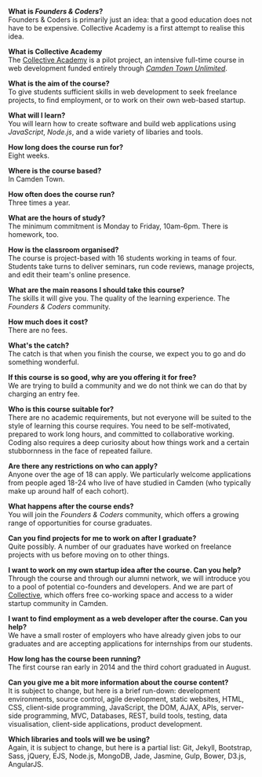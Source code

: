 **What is *Founders & Coders*?**  
Founders & Coders is primarily just an idea: that a good education does not have to be expensive. Collective Academy is a first attempt to realise this idea.

**What is Collective Academy**    
The [Collective Academy](camdencollective.co.uk/academy/) is a pilot project, an intensive full-time course in web development funded entirely through [*Camden Town Unlimited*](http://www.camdentownunlimited.com/).

**What is the aim of the course?**    
To give students sufficient skills in web development to seek freelance projects, to find employment, or to work on their own web-based startup.

**What will I learn?**  
You will learn how to create software and build web applications using *JavaScript*, *Node.js*, and a wide variety of libaries and tools.

**How long does the course run for?**    
Eight weeks.

**Where is the course based?**    
In Camden Town.

**How often does the course run?**    
Three times a year.

**What are the hours of study?**    
The minimum commitment is Monday to Friday, 10am-6pm. There is homework, too.

**How is the classroom organised?**    
The course is project-based with 16 students working in teams of four. Students take turns to deliver seminars, run code reviews, manage projects, and edit their team's online presence.

**What are the main reasons I should take this course?**    
The skills it will give you. The quality of the learning experience. The *Founders & Coders* community.

**How much does it cost?**  
There are no fees.

**What's the catch?**    
The catch is that when you finish the course, we expect you to go and do something wonderful.

**If this course is so good, why are you offering it for free?**    
We are trying to build a community and we do not think we can do that by charging an entry fee. 

**Who is this course suitable for?**  
There are no academic requirements, but not everyone will be suited to the style of learning this course requires. You need to be self-motivated, prepared to work long hours, and committed to collaborative working. Coding also requires a deep curiosity about how things work and a certain stubbornness in the face of repeated failure.

**Are there any restrictions on who can apply?**  
Anyone over the age of 18 can apply. We particularly welcome applications from people aged 18-24 who live of have studied in Camden (who typically make up around half of each cohort).

**What happens after the course ends?**  
You will join the *Founders & Coders* community, which offers a growing range of opportunities for course graduates.

**Can you find projects for me to work on after I graduate?**    
Quite possibly. A number of our graduates have worked on freelance projects with us before moving on to other things.

**I want to work on my own startup idea after the course. Can you help?**  
Through the course and through our alumni network, we will introduce you to a pool of potential co-founders and developers. And we are part of [Collective](http://camdencollective.co.uk/), which offers free co-working space and access to a wider startup community in Camden.

**I want to find employment as a web developer after the course. Can you help?**    
We have a small roster of employers who have already given jobs to our graduates and are accepting applications for internships from our students.

**How long has the course been running?**    
The first course ran early in 2014 and the third cohort graduated in August.

**Can you give me a bit more information about the course content?**    
It is subject to change, but here is a brief run-down: development environments, source control, agile development, static websites, HTML, CSS, client-side programming, JavaScript, the DOM, AJAX, APIs, server-side programming, MVC, Databases, REST, build tools, testing, data visualisation, client-side applications, product development.

**Which libraries and tools will we be using?**    
Again, it is subject to change, but here is a partial list: Git, Jekyll, Bootstrap, Sass, jQuery, EJS, Node.js, MongoDB, Jade, Jasmine, Gulp, Bower, D3.js, AngularJS.

